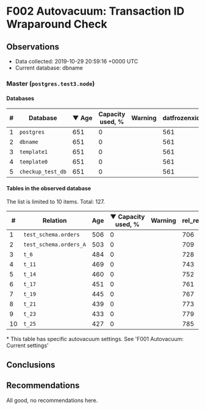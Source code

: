 # F002 Autovacuum: Transaction ID Wraparound Check #

## Observations ##
- Data collected: 2019-10-29 20:59:16 +0000 UTC
- Current database: dbname




### Master (`postgres.test3.node`) ###


#### Databases ####


| \# | Database | &#9660;&nbsp;Age | Capacity used, % | Warning | datfrozenxid |
|--|--------|-----|------------------|---------|--------------|
| 1 |`postgres`|651 |0 |  |561 |
| 2 |`dbname`|651 |0 |  |561 |
| 3 |`template1`|651 |0 |  |561 |
| 4 |`template0`|651 |0 |  |561 |
| 5 |`checkup_test_db`|651 |0 |  |561 |


#### Tables in the observed database ####
The list is limited to 10 items. Total: 127.

| \# | Relation | Age | &#9660;&nbsp;Capacity used, % | Warning |rel_relfrozenxid | toast_relfrozenxid |
|---|-------|-----|------------------|---------|-----------------|--------------------|
| 1 |`test_schema.orders` |506 |0 |  |706 |0 |
| 2 |`test_schema.orders_A` |503 |0 |  |709 |0 |
| 3 |`t_6` |484 |0 |  |728 |0 |
| 4 |`t_11` |469 |0 |  |743 |0 |
| 5 |`t_14` |460 |0 |  |752 |0 |
| 6 |`t_17` |451 |0 |  |761 |0 |
| 7 |`t_19` |445 |0 |  |767 |0 |
| 8 |`t_21` |439 |0 |  |773 |0 |
| 9 |`t_23` |433 |0 |  |779 |0 |
| 10 |`t_25` |427 |0 |  |785 |0 |


\* This table has specific autovacuum settings. See 'F001 Autovacuum: Current settings'


## Conclusions ##
 


## Recommendations ##
  All good, no recommendations here.
 

